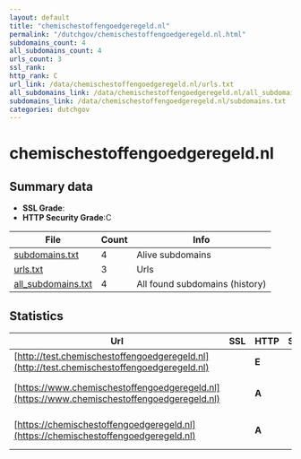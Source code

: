 ```yaml
---
layout: default
title: "chemischestoffengoedgeregeld.nl"
permalink: "/dutchgov/chemischestoffengoedgeregeld.nl.html"
subdomains_count: 4
all_subdomains_count: 4
urls_count: 3
ssl_rank: 
http_rank: C
url_link: /data/chemischestoffengoedgeregeld.nl/urls.txt
all_subdomains_link: /data/chemischestoffengoedgeregeld.nl/all_subdomains.txt
subdomains_link: /data/chemischestoffengoedgeregeld.nl/subdomains.txt
categories: dutchgov
---
```



# chemischestoffengoedgeregeld.nl
## Summary data


 - **SSL Grade**:
 - **HTTP Security Grade**:C


| File       | Count | Info |
|------------|-------|------|
|[subdomains.txt](/data/chemischestoffengoedgeregeld.nl/subdomains.txt)|4|Alive subdomains|
|[urls.txt](/data/chemischestoffengoedgeregeld.nl/urls.txt)|3|Urls|
|[all_subdomains.txt](/data/chemischestoffengoedgeregeld.nl/all_subdomains.txt)|4|All found subdomains (history)|


## Statistics


| Url | SSL | HTTP | Server | Cookie | HSTS | CORS | CTO | CSP | XFO | XXP | RP |FP| Tech |Title |
|--------|-------|-------|------|------|------|------|------|------|------|------|------|------|------|------|
|[http://test.chemischestoffengoedgeregeld.nl](http://test.chemischestoffengoedgeregeld.nl)| | **E**|| | | | | | | | :white_check_mark: | |||
|[https://www.chemischestoffengoedgeregeld.nl](https://www.chemischestoffengoedgeregeld.nl)| | **A**|| |:white_check_mark: | | | | :white_check_mark: | | :white_check_mark: | |HSTS Platform.sh|301 Moved Perman...|
|[https://chemischestoffengoedgeregeld.nl](https://chemischestoffengoedgeregeld.nl)| | **A**|| |:white_check_mark: | | | | :white_check_mark: | | :white_check_mark: | |Drupal:10 HSTS PHP Platform.sh|Chemische stoffe...|

